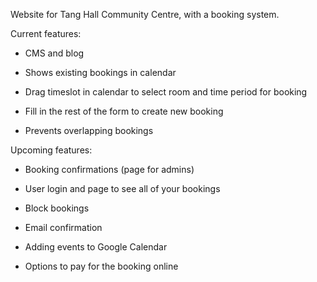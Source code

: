 Website for Tang Hall Community Centre, with a booking system.

Current features:

- CMS and blog

- Shows existing bookings in calendar

- Drag timeslot in calendar to select room and time period for booking

- Fill in the rest of the form to create new booking

- Prevents overlapping bookings


Upcoming features:

- Booking confirmations (page for admins)

- User login and page to see all of your bookings

- Block bookings

- Email confirmation

- Adding events to Google Calendar

- Options to pay for the booking online